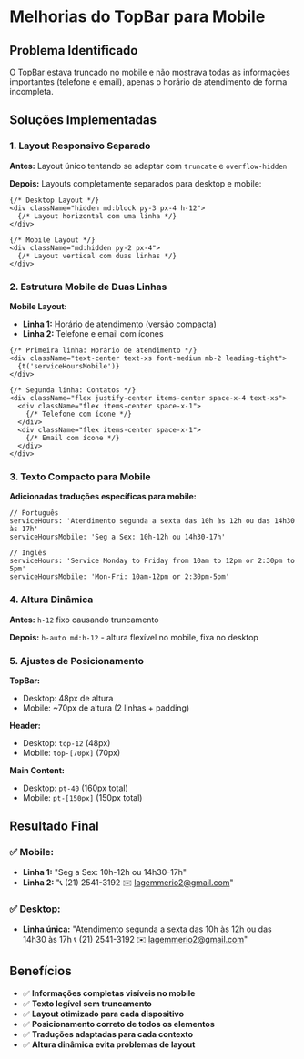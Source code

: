 # Melhorias do TopBar para Mobile

## Problema Identificado

O TopBar estava truncado no mobile e não mostrava todas as informações importantes (telefone e email), apenas o horário de atendimento de forma incompleta.

## Soluções Implementadas

### 1. Layout Responsivo Separado

**Antes:** Layout único tentando se adaptar com `truncate` e `overflow-hidden`

**Depois:** Layouts completamente separados para desktop e mobile:

```tsx
{/* Desktop Layout */}
<div className="hidden md:block py-3 px-4 h-12">
  {/* Layout horizontal com uma linha */}
</div>

{/* Mobile Layout */}
<div className="md:hidden py-2 px-4">
  {/* Layout vertical com duas linhas */}
</div>
```

### 2. Estrutura Mobile de Duas Linhas

**Mobile Layout:**
- **Linha 1:** Horário de atendimento (versão compacta)
- **Linha 2:** Telefone e email com ícones

```tsx
{/* Primeira linha: Horário de atendimento */}
<div className="text-center text-xs font-medium mb-2 leading-tight">
  {t('serviceHoursMobile')}
</div>

{/* Segunda linha: Contatos */}
<div className="flex justify-center items-center space-x-4 text-xs">
  <div className="flex items-center space-x-1">
    {/* Telefone com ícone */}
  </div>
  <div className="flex items-center space-x-1">
    {/* Email com ícone */}
  </div>
</div>
```

### 3. Texto Compacto para Mobile

**Adicionadas traduções específicas para mobile:**

```tsx
// Português
serviceHours: 'Atendimento segunda a sexta das 10h às 12h ou das 14h30 às 17h'
serviceHoursMobile: 'Seg a Sex: 10h-12h ou 14h30-17h'

// Inglês  
serviceHours: 'Service Monday to Friday from 10am to 12pm or 2:30pm to 5pm'
serviceHoursMobile: 'Mon-Fri: 10am-12pm or 2:30pm-5pm'
```

### 4. Altura Dinâmica

**Antes:** `h-12` fixo causando truncamento

**Depois:** `h-auto md:h-12` - altura flexível no mobile, fixa no desktop

### 5. Ajustes de Posicionamento

**TopBar:**
- Desktop: 48px de altura
- Mobile: ~70px de altura (2 linhas + padding)

**Header:** 
- Desktop: `top-12` (48px)
- Mobile: `top-[70px]` (70px)

**Main Content:**
- Desktop: `pt-40` (160px total)
- Mobile: `pt-[150px]` (150px total)

## Resultado Final

### ✅ Mobile:
- **Linha 1:** "Seg a Sex: 10h-12h ou 14h30-17h"
- **Linha 2:** "📞 (21) 2541-3192    ✉️ lagemmerio2@gmail.com"

### ✅ Desktop:
- **Linha única:** "Atendimento segunda a sexta das 10h às 12h ou das 14h30 às 17h    📞 (21) 2541-3192    ✉️ lagemmerio2@gmail.com"

## Benefícios

- ✅ **Informações completas visíveis no mobile**
- ✅ **Texto legível sem truncamento**
- ✅ **Layout otimizado para cada dispositivo**
- ✅ **Posicionamento correto de todos os elementos**
- ✅ **Traduções adaptadas para cada contexto**
- ✅ **Altura dinâmica evita problemas de layout**

